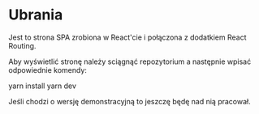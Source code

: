 # Ubrania
Jest to strona SPA zrobiona w React'cie i połączona z dodatkiem React Routing.


Aby wyświetlić stronę należy sciągnąć repozytorium a następnie wpisać odpowiednie komendy:

yarn install
yarn dev


Jeśli chodzi o wersję demonstracyjną to jeszczę będę nad nią pracował.

